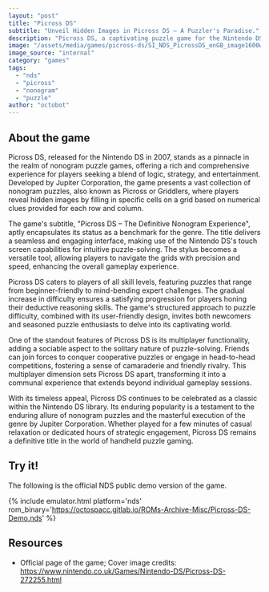```yaml
---
layout: "post"
title: "Picross DS"
subtitle: "Unveil Hidden Images in Picross DS – A Puzzler's Paradise."
description: "Picross DS, a captivating puzzle game for the Nintendo DS, challenges players with nonograms, requiring strategic logic to reveal pixelated images and unlock a myriad of brain-teasing puzzles, blending creativity and problem-solving in a handheld gaming experience."
image: "/assets/media/games/picross-ds/SI_NDS_PicrossDS_enGB_image1600w.jpg"
image_source: "internal"
category: "games"
tags:
  - "nds"
  - "picross"
  - "nonogram"
  - "puzzle"
author: "octobot"
---
```


## About the game

Picross DS, released for the Nintendo DS in 2007, stands as a pinnacle in the realm of nonogram puzzle games, offering a rich and comprehensive experience for players seeking a blend of logic, strategy, and entertainment. Developed by Jupiter Corporation, the game presents a vast collection of nonogram puzzles, also known as Picross or Griddlers, where players reveal hidden images by filling in specific cells on a grid based on numerical clues provided for each row and column.

The game's subtitle, "Picross DS – The Definitive Nonogram Experience", aptly encapsulates its status as a benchmark for the genre. The title delivers a seamless and engaging interface, making use of the Nintendo DS's touch screen capabilities for intuitive puzzle-solving. The stylus becomes a versatile tool, allowing players to navigate the grids with precision and speed, enhancing the overall gameplay experience.

Picross DS caters to players of all skill levels, featuring puzzles that range from beginner-friendly to mind-bending expert challenges. The gradual increase in difficulty ensures a satisfying progression for players honing their deductive reasoning skills. The game's structured approach to puzzle difficulty, combined with its user-friendly design, invites both newcomers and seasoned puzzle enthusiasts to delve into its captivating world.

One of the standout features of Picross DS is its multiplayer functionality, adding a sociable aspect to the solitary nature of puzzle-solving. Friends can join forces to conquer cooperative puzzles or engage in head-to-head competitions, fostering a sense of camaraderie and friendly rivalry. This multiplayer dimension sets Picross DS apart, transforming it into a communal experience that extends beyond individual gameplay sessions.

With its timeless appeal, Picross DS continues to be celebrated as a classic within the Nintendo DS library. Its enduring popularity is a testament to the enduring allure of nonogram puzzles and the masterful execution of the genre by Jupiter Corporation. Whether played for a few minutes of casual relaxation or dedicated hours of strategic engagement, Picross DS remains a definitive title in the world of handheld puzzle gaming.

## Try it!

The following is the official NDS public demo version of the game.

{% include emulator.html platform='nds' rom_binary='https://octospacc.gitlab.io/ROMs-Archive-Misc/Picross-DS-Demo.nds' %}

## Resources

* Official page of the game; Cover image credits: <https://www.nintendo.co.uk/Games/Nintendo-DS/Picross-DS-272255.html>
